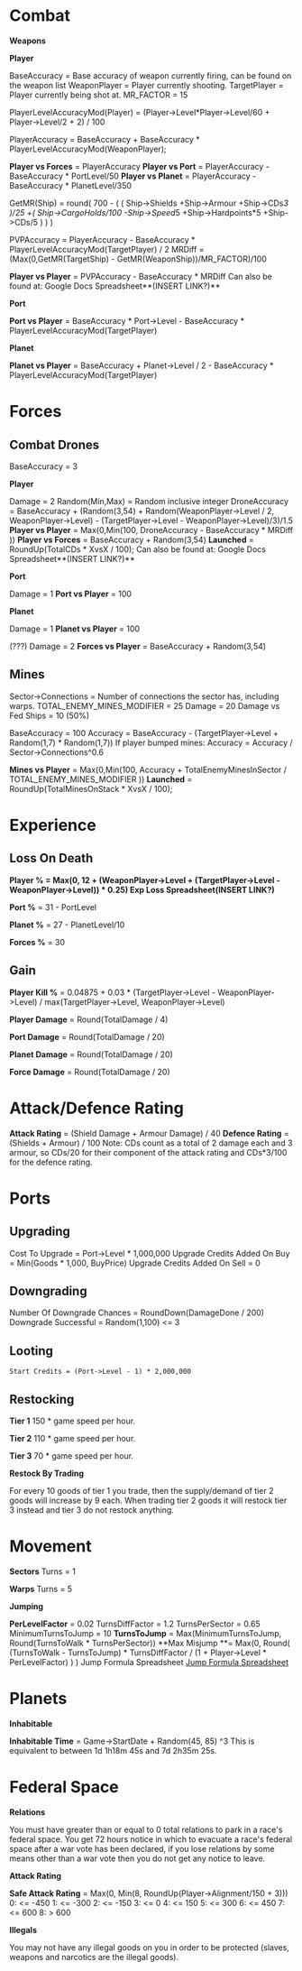 <!-- TITLE: Various Formulae -->
<!-- SUBTITLE: A quick summary of Various Formulae -->

# Combat

**Weapons**

**Player**

BaseAccuracy = Base accuracy of weapon currently firing, can be found on the weapon list
WeaponPlayer = Player currently shooting.
TargetPlayer = Player currently being shot at.
MR_FACTOR = 15

PlayerLevelAccuracyMod(Player) = (Player->Level*Player->Level/60 + Player->Level/2 + 2) / 100

PlayerAccuracy = BaseAccuracy + BaseAccuracy * PlayerLevelAccuracyMod(WeaponPlayer);

**Player vs Forces** = PlayerAccuracy
**Player vs Port** = PlayerAccuracy - BaseAccuracy * PortLevel/50
**Player vs Planet** = PlayerAccuracy - BaseAccuracy * PlanetLevel/350

GetMR(Ship) = round( 700 - ( ( Ship->Shields +Ship->Armour +Ship->CDs*3 )/25 +( Ship->CargoHolds/100 -Ship->Speed*5 +Ship->Hardpoints*5 +Ship->CDs/5 ) ) )

PVPAccuracy = PlayerAccuracy - BaseAccuracy * PlayerLevelAccuracyMod(TargetPlayer) / 2
MRDiff = (Max(0,GetMR(TargetShip) - GetMR(WeaponShip))/MR_FACTOR)/100

**Player vs Player** = PVPAccuracy - BaseAccuracy * MRDiff
Can also be found at: Google Docs Spreadsheet**(INSERT LINK?)**


**Port**

**Port vs Player** = BaseAccuracy * Port->Level - BaseAccuracy * PlayerLevelAccuracyMod(TargetPlayer)

**Planet**

**Planet vs Player** = BaseAccuracy + Planet->Level / 2 - BaseAccuracy * PlayerLevelAccuracyMod(TargetPlayer)

# Forces
## Combat Drones

BaseAccuracy = 3

**Player**

Damage = 2
Random(Min,Max) = Random inclusive integer
DroneAccuracy = BaseAccuracy + (Random(3,54) + Random(WeaponPlayer->Level / 2, WeaponPlayer->Level) - (TargetPlayer->Level - WeaponPlayer->Level)/3)/1.5
**Player vs Player** = Max(0,Min(100, DroneAccuracy - BaseAccuracy * MRDiff ))
**Player vs Forces** = BaseAccuracy + Random(3,54)
**Launched** = RoundUp(TotalCDs * XvsX / 100);
Can also be found at: Google Docs Spreadsheet**(INSERT LINK?)**


**Port**

Damage = 1
**Port vs Player** = 100


**Planet**

Damage = 1
**Planet vs Player** = 100


(???)
Damage = 2
**Forces vs Player** = BaseAccuracy + Random(3,54)


## Mines

Sector->Connections = Number of connections the sector has, including warps.
TOTAL_ENEMY_MINES_MODIFIER = 25
Damage = 20
Damage vs Fed Ships = 10 (50%)

BaseAccuracy = 100
Accuracy = BaseAccuracy - (TargetPlayer->Level + Random(1,7) * Random(1,7))
If player bumped mines: Accuracy = Accuracy / Sector->Connections^0.6

**Mines vs Player** = Max(0,Min(100, Accuracy + TotalEnemyMinesInSector / TOTAL_ENEMY_MINES_MODIFIER ))
**Launched** = RoundUp(TotalMinesOnStack * XvsX / 100);


# Experience

## Loss On Death

**Player % **= Max(0, 12 + (WeaponPlayer->Level + (TargetPlayer->Level - WeaponPlayer->Level)) * 0.25)
Exp Loss Spreadsheet**(INSERT LINK?)**

**Port %** = 31 - PortLevel

**Planet %** = 27 - PlanetLevel/10

**Forces %** = 30


## Gain

**Player Kill %** = 0.04875 + 0.03 * (TargetPlayer->Level - WeaponPlayer->Level) / max(TargetPlayer->Level, WeaponPlayer->Level)

**Player Damage** = Round(TotalDamage / 4)

**Port Damage** = Round(TotalDamage / 20)

**Planet Damage** = Round(TotalDamage / 20)

**Force Damage** = Round(TotalDamage / 20)


# Attack/Defence Rating

**Attack Rating** = (Shield Damage + Armour Damage) / 40
**Defence Rating** = (Shields + Armour) / 100
Note: CDs count as a total of 2 damage each and 3 armour, so CDs/20 for their component of the attack rating and CDs*3/100 for the defence rating.




# Ports

## Upgrading

Cost To Upgrade = Port->Level * 1,000,000
Upgrade Credits Added On Buy = Min(Goods * 1,000, BuyPrice)
Upgrade Credits Added On Sell = 0

## Downgrading

Number Of Downgrade Chances = RoundDown(DamageDone / 200)
Downgrade Successful = Random(1,100) <= 3

## Looting

```
Start Credits = (Port->Level - 1) * 2,000,000
```

## Restocking

**Tier 1**
150 * game speed per hour.

**Tier 2**
110 * game speed per hour.

**Tier 3**
70 * game speed per hour.

**Restock By Trading**

For every 10 goods of tier 1 you trade, then the supply/demand of tier 2 goods will increase by 9 each. When trading tier 2 goods it will restock tier 3 instead and tier 3 do not restock anything.



# Movement

**Sectors**
Turns = 1

**Warps**
Turns = 5

**Jumping**

**PerLevelFactor** = 0.02
TurnsDiffFactor = 1.2
TurnsPerSector = 0.65
MinimumTurnsToJump = 10
**TurnsToJump** = Max(MinimumTurnsToJump, Round(TurnsToWalk * TurnsPerSector))
**Max Misjump **= Max(0, Round( (TurnsToWalk - TurnsToJump) * TurnsDiffFactor / (1 + Player->Level * PerLevelFactor) ) )
Jump Formula Spreadsheet [Jump Formula Spreadsheet](https://docs.google.com/spreadsheets/d/1QCp7sfXHFfePiLLrYIosSW_xnRrzhLtvE1fFUJE9SQA/edit#gid=2) 



# Planets

**Inhabitable**

**Inhabitable Time** = Game->StartDate + Random(45, 85) ^3
This is equivalent to between 1d 1h18m 45s and 7d 2h35m 25s.



# Federal Space

**Relations**

You must have greater than or equal to 0 total relations to park in a race's federal space.
You get 72 hours notice in which to evacuate a race's federal space after a war vote has been declared, if you lose relations by some means other than a war vote then you do not get any notice to leave.

**Attack Rating**

**Safe Attack Rating** = Max(0, Min(8, RoundUp(Player->Alignment/150 + 3)))
0: <= -450
1: <= -300
2: <= -150
3: <= 0
4: <= 150
5: <= 300
6: <= 450
7: <= 600
8: > 600

**Illegals**

You may not have any illegal goods on you in order to be protected (slaves, weapons and narcotics are the illegal goods).